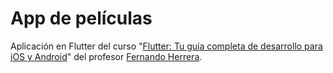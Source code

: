 # App de películas

Aplicación en Flutter del curso "[Flutter: Tu guía completa de desarrollo para iOS y Android](https://www.udemy.com/course/flutter-ios-android-fernando-herrera)" del profesor [Fernando Herrera](https://github.com/Klerith).
